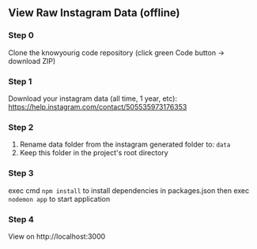 ## View Raw Instagram Data (offline)

### Step 0
Clone the knowyourig code repository (click green Code button -> download ZIP)

### Step 1
Download your instagram data (all time, 1 year, etc): https://help.instagram.com/contact/505535973176353

### Step 2
1. Rename data folder from the instagram generated folder to: ```data```
2. Keep this folder in the project's root directory

### Step 3
exec cmd ```npm install``` to install dependencies in packages.json then
exec ```nodemon app``` to start application

### Step 4
View on http://localhost:3000
